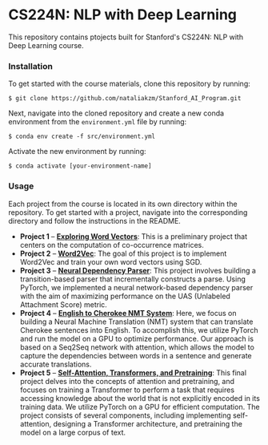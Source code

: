 # CS224N: NLP with Deep Learning

<div>

This repository contains ptojects built for Stanford's CS224N: NLP with Deep Learning course.

### Installation

To get started with the course materials, clone this repository by running:

`$ git clone https://github.com/nataliakzm/Stanford_AI_Program.git`

Next, navigate into the cloned repository and create a new conda environment from the `environment.yml` file by running:

`$ conda env create -f src/environment.yml`

Activate the new environment by running:

`$ conda activate [your-environment-name]`

### Usage

Each project from the course is located in its own directory within the repository. To get started with a project, navigate into the corresponding directory and follow the instructions in the README.

- **Project 1** – [**Exploring Word Vectors**](https://github.com/nataliakzm/Stanford_AI_Program/tree/main/CS224N/Word_Vectors): This is a preliminary project that centers on the computation of co-occurrence matrices. 
- **Project 2** – [**Word2Vec**](https://github.com/nataliakzm/Stanford_AI_Program/tree/main/CS224N/Word2Vec): The goal of this project is to implement Word2Vec and train your own word vectors using SGD.
- **Project 3** – [**Neural Dependency Parser**](https://github.com/nataliakzm/Stanford_AI_Program/tree/main/CS224N/Dependency_parser): This project involves building a transition-based parser that incrementally constructs a parse. Using PyTorch, we implemented a neural network-based dependency parser with the aim of maximizing performance on the UAS (Unlabeled Attachment Score) metric. 
- **Project 4** – [**English to Cherokee NMT System**](https://github.com/nataliakzm/Stanford_AI_Program/tree/main/CS224N/Machine_translator): Here, we focus on building a Neural Machine Translation (NMT) system that can translate Cherokee sentences into English. To accomplish this, we utilize PyTorch and run the model on a GPU to optimize performance. Our approach is based on a Seq2Seq network with attention, which allows the model to capture the dependencies between words in a sentence and generate accurate translations. 
- **Project 5** – [**Self-Attention, Transformers, and Pretraining**](https://github.com/nataliakzm/Transformer_model): This final project delves into the concepts of attention and pretraining, and focuses on training a Transformer to perform a task that requires accessing knowledge about the world that is not explicitly encoded in its training data. We utilize PyTorch on a GPU for efficient computation. The project consists of several components, including implementing self-attention, designing a Transformer architecture, and pretraining the model on a large corpus of text.
